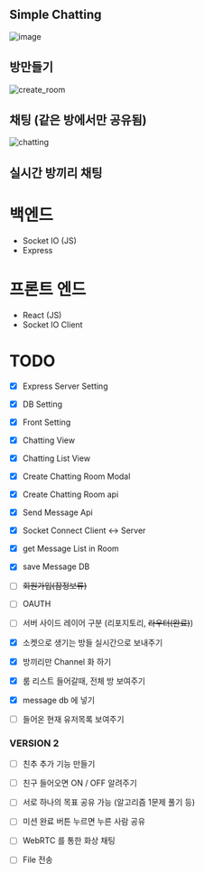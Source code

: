 ## Simple Chatting

![image](https://user-images.githubusercontent.com/57784077/129486339-dd14d15a-4e3f-4a01-b5cc-bc76f139cbc7.png)

## 방만들기

![create_room](https://user-images.githubusercontent.com/57784077/129489523-8925a552-50b8-486a-a2f7-adb97fe987a0.gif)

## 채팅 (같은 방에서만 공유됨)

![chatting](https://user-images.githubusercontent.com/57784077/129489737-82e1203b-223f-49c1-99b9-73ec4e3d21b0.gif)

## 실시간 방끼리 채팅

# 백엔드

- Socket IO (JS)
- Express

# 프론트 엔드

- React (JS)
- Socket IO Client

# TODO

- [x] Express Server Setting
- [x] DB Setting
- [x] Front Setting
- [x] Chatting View
- [x] Chatting List View
- [x] Create Chatting Room Modal
- [x] Create Chatting Room api
- [x] Send Message Api
- [x] Socket Connect Client <-> Server
- [x] get Message List in Room
- [x] save Message DB

- [ ] ~~회원가입(잠정보류)~~
- [ ] OAUTH

- [ ] 서버 사이드 레이어 구분 (리포지토리, ~~라우터(완료)~~)
- [x] 소켓으로 생기는 방들 실시간으로 보내주기
- [x] 방끼리만 Channel 화 하기
- [x] 룸 리스트 들어갈때, 전체 방 보여주기
- [x] message db 에 넣기
- [ ] 들어온 현재 유저목록 보여주기

### VERSION 2

- [ ] 친추 추가 기능 만들기
- [ ] 친구 들어오면 ON / OFF 알려주기

- [ ] 서로 하나의 목표 공유 가능 (알고리즘 1문제 풀기 등)
- [ ] 미션 완료 버튼 누르면 누른 사람 공유

- [ ] WebRTC 를 통한 화상 채팅
- [ ] File 전송
